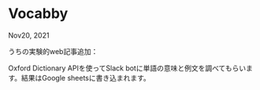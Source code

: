 # Vocabby

Nov20, 2021

うちの実験的web記事追加：



Oxford Dictionary APIを使ってSlack botに単語の意味と例文を調べてもらいます。結果はGoogle sheetsに書き込まれます。

